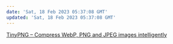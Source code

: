 ```yaml
---
date: 'Sat, 18 Feb 2023 05:37:08 GMT'
updated: 'Sat, 18 Feb 2023 05:37:08 GMT'
---
```


[TinyPNG – Compress WebP, PNG and JPEG images intelligently](https://tinypng.com/)
